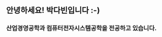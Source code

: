 ## 안녕하세요! 박다빈입니다 :-)

### 산업경영공학과 컴퓨터전자시스템공학을 전공하고 있습니다.

<!--
**dabin3178/dabin3178** is a ✨ _special_ ✨ repository because its `README.md` (this file) appears on your GitHub profile.

Here are some ideas to get you started:

- 🔭 I’m currently working on ...
- 🌱 I’m currently learning ...
- 👯 I’m looking to collaborate on ...
- 🤔 I’m looking for help with ...
- 💬 Ask me about ...
- 📫 How to reach me: ...
- 😄 Pronouns: ...
- ⚡ Fun fact: ...
-->
